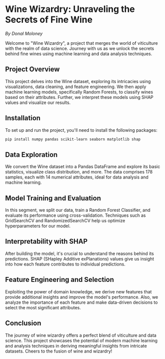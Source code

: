 # Wine Wizardry: Unraveling the Secrets of Fine Wine
_By Donal Moloney_

Welcome to "Wine Wizardry", a project that merges the world of viticulture with the realm of data science. Journey with us as we unlock the secrets behind fine wines using machine learning and data analysis techniques.

## Project Overview

This project delves into the Wine dataset, exploring its intricacies using visualizations, data cleaning, and feature engineering. We then apply machine learning models, specifically Random Forests, to classify wines based on their attributes. Further, we interpret these models using SHAP values and visualize our results.

## Installation

To set up and run the project, you'll need to install the following packages:

```bash
pip install numpy pandas scikit-learn seaborn matplotlib shap
```
## Data Exploration

We convert the Wine dataset into a Pandas DataFrame and explore its basic statistics, visualize class distribution, and more. The data comprises 178 samples, each with 14 numerical attributes, ideal for data analysis and machine learning.


## Model Training and Evaluation

In this segment, we split our data, train a Random Forest Classifier, and evaluate its performance using cross-validation. Techniques such as GridSearchCV and RandomizedSearchCV help us optimize hyperparameters for our model.

## Interpretability with SHAP

After building the model, it's crucial to understand the reasons behind its predictions. SHAP (SHapley Additive exPlanations) values give us insight into how each feature contributes to individual predictions.

## Feature Engineering and Selection

Exploiting the power of domain knowledge, we derive new features that provide additional insights and improve the model's performance. Also, we analyze the importance of each feature and make data-driven decisions to select the most significant attributes.

## Conclusion

The journey of wine wizardry offers a perfect blend of viticulture and data science. This project showcases the potential of modern machine learning and analysis techniques in deriving meaningful insights from intricate datasets. Cheers to the fusion of wine and wizardry!


